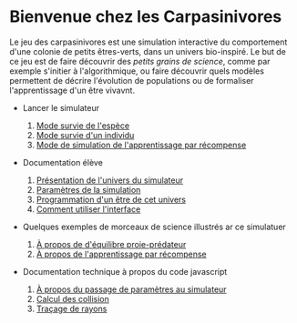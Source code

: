 Bienvenue chez les Carpasinivores
===============================

Le jeu des carpasinivores est une simulation interactive du comportement d'une colonie de petits êtres-verts, dans un univers bio-inspiré. Le but de ce jeu est de faire découvrir des *petits grains de science*, comme par exemple s'initier à l'algorithmique, ou faire découvrir quels modèles permettent de décrire l'évolution de populations ou de formaliser l'apprentissage d'un être vivavnt.

* Lancer le simulateur
  1. [Mode survie de l'espèce](simulator.html#gameMode=species)
  2. [Mode survie d'un individu](simulator.html#gameMode=survival)
  3. [Mode de simulation de l'apprentissage par récompense](simulator.html#gameMode=qlearning&width=8&height=8&rain=0&kill=0.4&eat=0.4&drink=0.2&green=1&red=0&water=3&hunger=0&lust=0)

* Documentation élève
  1. [Présentation de l'univers du simulateur](univers.md)
  2. [Paramètres de la simulation](parametres.md)
  3. [Programmation d'un être de cet univers](api.md)
  4. [Comment utiliser l'interface](interface.md)

* Quelques exemples de morceaux de science illustrés ar ce simulatuer
  1. [À propos de d'équilibre proie-prédateur](applications.md)
  2. [À propos de l'apprentissage par récompense](qlearning.md)

* Documentation technique à propos du code javascript
  1. [À propos du passage de paramètres au simulateur](hashparams.md)
  2. [Calcul des collision](collisions.md)
  3. [Traçage de rayons](raycast.md)

